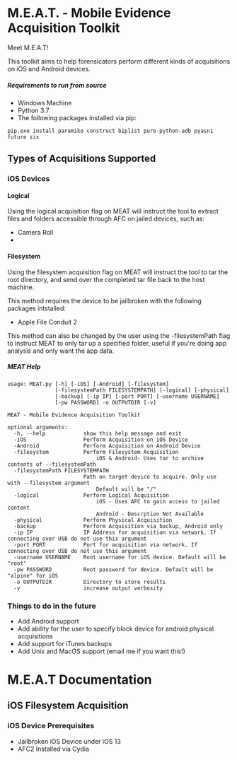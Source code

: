 # M.E.A.T. - Mobile Evidence Acquisition Toolkit
Meet M.E.A.T! 

This toolkit aims to help forensicators perform different kinds of acquisitions on iOS and Android devices.

##### Requirements to run from source
* Windows Machine
* Python 3.7
* The following packages installed via pip:

`pip.exe install paramiko construct biplist pure-python-adb pyasn1 future six`

## Types of Acquisitions Supported

### iOS Devices

#### Logical

Using the logical acquisition flag on MEAT will instruct the tool to extract files and folders accessible through AFC on jailed devices, such as:
* Camera Roll
*

#### Filesystem

Using the filesystem acquisition flag on MEAT will instruct the tool to tar the root directory, and send over the completed tar file back to the host machine.

This method requires the device to be jailbroken with the following packages intstalled:

* Apple File Conduit 2

This method can also be changed by the user using the -filesystemPath flag to instruct MEAT to only tar up a specified folder, useful if you're doing app analysis and only want the app data.


##### MEAT Help
```
usage: MEAT.py [-h] [-iOS] [-Android] [-filesystem]
               [-filesystemPath FILESYSTEMPATH] [-logical] [-physical]
               [-backup] [-ip IP] [-port PORT] [-username USERNAME]
               [-pw PASSWORD] -o OUTPUTDIR [-v]

MEAT - Mobile Evidence Acquisition Toolkit

optional arguments:
  -h, --help            show this help message and exit
  -iOS                  Perform Acquisition on iOS Device
  -Android              Perform Acquisition on Android Device
  -filesystem           Perform Filesystem Acquisition
                        	iOS & Android- Uses tar to archive contents of --filesystemPath
  -filesystemPath FILESYSTEMPATH
                        Path on target device to acquire. Only use with --filesystem argument
                        	Default will be "/"
  -logical              Perform Logical Acquisition
                        	iOS - Uses AFC to gain access to jailed content
                        	Android - Descrption Not Available
  -physical             Perform Physical Acquisition
  -backup               Perform Acquisition via backup, Android only
  -ip IP                IP Address for acquisition via network. If connecting over USB do not use this argument
  -port PORT            Port for acquisition via network. If connecting over USB do not use this argument
  -username USERNAME    Root username for iOS device. Default will be "root"
  -pw PASSWORD          Root password for device. Default will be "alpine" for iOS
  -o OUTPUTDIR          Directory to store results
  -v                    increase output verbosity

```

### Things to do in the future
* Add Android support
* Add ability for the user to specify block device for android physical acquisitions
* Add support for iTunes backups
* Add Unix and MacOS support (email me if you want this!)



# M.E.A.T Documentation

## iOS Filesystem Acquisition

### iOS Device Prerequisites

* Jailbroken iOS Device under iOS 13
* AFC2 Installed via Cydia


